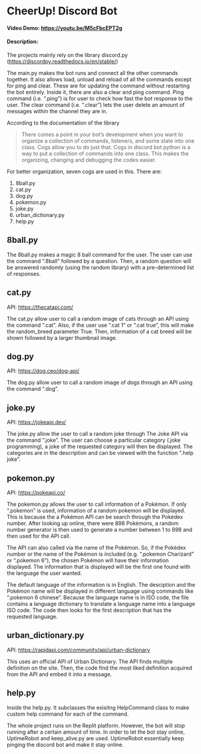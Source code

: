 # CheerUp! Discord Bot

#### Video Demo:  https://youtu.be/M5cFbcEPT2g

#### Description:
The projects mainly rely on the library discord.py (https://discordpy.readthedocs.io/en/stable/)

The main.py makes the bot runs and connect all the other commands together. It also allows load, unload and reload of all the commands except for ping and clear. These are for updating the command without restarting the bot entirely. Inside it, there are also a clear and ping command. Ping command (i.e. “.ping”) is for user to check how fast the bot response to the user. The clear command (i.e. “.clear”) lets the user delete an amount of messages within the channel they are in.

According to the documentation of the library
> There comes a point in your bot’s development when you want to organize a collection of commands, listeners, and some state into one class. Cogs allow you to do just that.
Cogs in discord bot python is a way to put a collection of commands into one class. This makes the organizing, changing and debugging the codes easier.

For better organization, seven cogs are used in this. There are:
1. 8ball.py
2. cat.py
3. dog.py
4. pokemon.py
5. joke.py
6. urban_dictionary.py
7. help.py

## 8ball.py
The 8ball.py makes a magic 8 ball command for the user. The user can use the command “.8ball” followed by a question. Then, a random question will be answered randomly (using the random library) with a pre-determined list of responses.

## cat.py
API: https://thecatapi.com/

The cat.py allow user to call a random image of cats through an API using the command “.cat”. Also, if the user use “.cat 1” or “.cat true”, this will make the random_breed parameter True. Then, information of a cat breed will be shown followed by a larger thumbnail image.

## dog.py
API: https://dog.ceo/dog-api/

The dog.py allow user to call a random image of dogs through an API using the command “.dog”.

## joke.py
API: https://jokeapi.dev/

The joke.py allow the user to call a random joke through The Joke API via the command “.joke”. The user can choose a particular category (.joke programming), a joke of the requested category will then be displayed. The categories are in the description and can be viewed with the function ".help joke".

## pokemon.py
API: https://pokeapi.co/

The pokemon.py allows the user to call information of a Pokémon. If only “.pokemon” is used, information of a random pokemon will be displayed. This is because the a Pokémon API can be search through the Pokédex number. After looking up online, there were 898 Pokémons, a random number generator is then used to generate a number between 1 to 898 and then used for the API call.

The API can also called via the name of the Pokémon. So, if the Pokédex number or the name of the Pokémon is included (e.g. “.pokemon Charizard” or “.pokemon 6”), the chosen Pokémon will have their information displayed. The information that is displayed will be the first one found with the language the user wanted.

The default language of the information is in English. The desciption and the Pokémon name will be displayed in different language using commands like “.pokemon 6 chinese”. Because the language name is in ISO code, the file contains a language dictionary to translate a language name into a language ISO code. The code then looks for the first description that has the requested language.

## urban_dictionary.py
API: https://rapidapi.com/community/api/urban-dictionary

This uses an official API of Urban Dictionary. The API finds multiple definition on the site. Then, the code find the most liked definition acquired from the API and embed it into a message.

## help.py
Inside the help.py. It subclasses the exisitng HelpCommand class to make custom help command for each of the command.

The whole project runs on the Replit platform. However, the bot will stop running after a certain amount of time. In order to let the bot stay online, UptimeRobot and keep_alive.py are used. UptimeRobot essentially keep pinging the discord bot and make it stay online.
